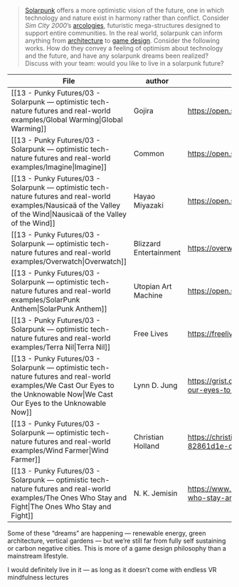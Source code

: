 > [Solarpunk](https://solarpunks.net/) offers a more optimistic vision of the future, one in which technology and nature exist in harmony rather than conflict. Consider *Sim City 2000*’s [arcologies](https://simcity.fandom.com/wiki/Arcology), futuristic mega-structures designed to support entire communities. In the real world, solarpunk can inform anything from [architecture](https://architizer.com/blog/inspiration/stories/solarpunk-architecture-and-the-built-future/) to [game design](https://www.greengamedesign.com/solarpunk-games/). Consider the following works. How do they convey a feeling of optimism about technology and the future, and have any solarpunk dreams been realized? Discuss with your team: would you like to live in a solarpunk future?

| File                                                                                                                                                                             | author                 | link                                                                                        | created |
| -------------------------------------------------------------------------------------------------------------------------------------------------------------------------------- | ---------------------- | ------------------------------------------------------------------------------------------- | ------- |
| [[13 - Punky Futures/03 - Solarpunk — optimistic tech-nature futures and real-world examples/Global Warming\|Global Warming]]                                                 | Gojira                 | https://open.spotify.com/track/5HG05ThGEDG0v5FfKqGPuI                                       | 2005    |
| [[13 - Punky Futures/03 - Solarpunk — optimistic tech-nature futures and real-world examples/Imagine\|Imagine]]                                                               | Common                 | https://open.spotify.com/track/1VmpfLRBPlMpRJgJhZ7Od9                                       | 2021    |
| [[13 - Punky Futures/03 - Solarpunk — optimistic tech-nature futures and real-world examples/Nausicaä of the Valley of the Wind\|Nausicaä of the Valley of the Wind]]         | Hayao Miyazaki         | https://open.spotify.com/track/0QW4RCyj2Tc2N0hD1FjkcS                                       | 1984    |
| [[13 - Punky Futures/03 - Solarpunk — optimistic tech-nature futures and real-world examples/Overwatch\|Overwatch]]                                                           | Blizzard Entertainment | https://overwatch.blizzard.com/                                                             | 2016    |
| [[13 - Punky Futures/03 - Solarpunk — optimistic tech-nature futures and real-world examples/SolarPunk Anthem\|SolarPunk Anthem]]                                             | Utopian Art Machine    | https://open.spotify.com/track/3N9YATJpgQefpvf7YCYpAN                                       | 2024    |
| [[13 - Punky Futures/03 - Solarpunk — optimistic tech-nature futures and real-world examples/Terra Nil\|Terra Nil]]                                                           | Free Lives             | https://freelives.net/games/terra-nil/                                                      | 2023    |
| [[13 - Punky Futures/03 - Solarpunk — optimistic tech-nature futures and real-world examples/We Cast Our Eyes to the Unknowable Now\|We Cast Our Eyes to the Unknowable Now]] | Lynn D. Jung           | https://grist.org/climate-fiction/imagine2200-we-cast-our-eyes-to-the-unknowable-now/       | 2025    |
| [[13 - Punky Futures/03 - Solarpunk — optimistic tech-nature futures and real-world examples/Wind Farmer\|Wind Farmer]]                                                       | Christian Holland      | https://christianholland.art/pages/portfolio#portfolio-82861d1e-c1a8-4fb1-bce7-39b5ec507317 | 2022    |
| [[13 - Punky Futures/03 - Solarpunk — optimistic tech-nature futures and real-world examples/The Ones Who Stay and Fight\|The Ones Who Stay and Fight]]                       | N. K. Jemisin          | https://www.lightspeedmagazine.com/fiction/the-ones-who-stay-and-fight/                     | 2020    |


Some of these “dreams” are happening — renewable energy, green architecture, vertical gardens — but we’re still far from fully self sustaining or carbon negative cities. This is more of a game design philosophy than a mainstream lifestyle.

I would definitely live in it — as long as it doesn’t come with endless VR mindfulness lectures
